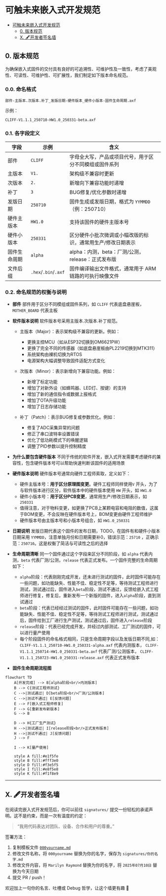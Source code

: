 # 可触未来嵌入式开发规范

- [可触未来嵌入式开发规范](#可触未来嵌入式开发规范)
  - [0. 版本规范](#0-版本规范)
  - [X. 🖋️开发者签名墙](#x-️开发者签名墙)

## 0. 版本规范

为确保嵌入式固件的交付具有良好的可追溯性、可维护性及一致性，考虑了美观性、可读性、可维护性、可扩展性，我们制定如下版本命名规范。

### 0.0. 命名格式

```plaintext
部件-主版本.次版本.补丁_发版日期-硬件版本_硬件小版本-固件生命周期.axf
```

示例：

```plaintext
CLIFF-V1.1.1_250710-HW1.0_250331-beta.axf
```


### 0.1. 各字段定义

| 字段         | 示例                 | 含义                                                                |
| ------------ | -------------------- | ------------------------------------------------------------------- |
| 部件         | `CLIFF`              | 字母全大写，产品或项目代号，用于区分不同模组或固件系列              |
| 主版本       | `V1.`                | 架构级不兼容时更新                                                  |
| 次版本       | `2.`                 | 新增向下兼容功能时递增                                              |
| 补丁         | `3`                  | BUG修复/优化参数时递增                                              |
| 发版日期     | `250710`             | 固件生成或发版日期，格式为 `YYMMDD`（例：250710）                   |
| 硬件主版本   | `HW1.0`              | 支持该固件的硬件主版本号                                            |
| 硬件小版本   | `250331`             | 区分硬件小批次微调或小幅改版的标识，通常用生产/修改日期表示         |
| 固件生命周期 | `alpha`              | alpha：内测，beta：厂测/公测，release：正式发布版 |
| 文件后缀     | `.hex`/`.bin`/`.axf` | 固件编译输出文件格式，通常用于 ARM 链路的可执行映像文件             |


### 0.2. 命名规范的权衡与说明

- **部件**
  部件用于区分不同模组或固件系列，如 `CLIFF` 代表底盘悬崖板，`MOTHER_BOARD` 代表主板

- **软件版本说明**
  软件版本号采用主版本.次版本.补丁规范。

  - 主版本（Major）：表示架构级不兼容的更新。例如：
    - 更换主控MCU（如从ESP32切换到OM6621PW）
    - 更换了完全不同的传感器（如底盘悬崖板由PL2219切换到MTK311）
    - 系统架构由裸机切换为RTOS
    - 电源架构大幅调整导致固件适配方式变化

  - 次版本（Minor）：表示新增向下兼容功能。例如：
    - 新增了标定功能
    - 增加了对新外设（如蜂鸣器、LED灯、按键）的支持
    - 增加了新的通信指令或数据上报格式
    - 增加了OTA升级功能
    - 增加了日志存储功能

  - 补丁（Patch）：表示BUG修复或参数优化。例如：
    - 修复了ADC采集异常的问题
    - 修正了串口波特率设置错误
    - 优化了低功耗模式下的唤醒逻辑
    - 调整了PID参数以提升控制精度


- **为什么要包含硬件版本**
  不同于传统的软件开发，嵌入式开发需要考虑硬件的兼容性，包含硬件版本号可以帮助快速判断该固件的适用场景

- **硬件版本说明**
  硬件版本号通常向硬件工程师索取，定义如下：
  - 硬件主版本号：**用于区分原理图变更**。硬件工程师同样使用`V` 开头，为了与软件版本进行区分，软件版本中的硬件版本使用 `HW` 开头，如 `HW1.0`
  - 硬件小版本号：**用于区分PCB变更**，通常用生产/修改日期表示，如 `250331`
  - 值得注意，对于物料变更，如更换了PCB上某颗电容和电阻的数值，这属于BOM变更，不会反映在硬件版本号上，BOM变更由硬件工程师维护
  - 硬件版本号由主版本号和小版本号组合，如 `HW1.0_250331`

- **日期说明**
  发版日期代表这个固件的发布日期，TODO，在固件有和硬件小版本日期采用 `YYMMDD`，注意单独月份和日期需要补0，错误示范：`25710` ，正确示范：`250710`。这是权衡了简洁与可读性之后的选择

- **生命周期清晰**
  同一个固件通过这个字段来区分不同阶段，如 `alpha` 代表内测，`beta` 代表厂测/公测，`release` 代表正式发布。一个固件完整的生命周期如下：
  - `alpha`阶段：代表刚刚完成开发，还未进行测试的固件，此时固件可能存在一些问题，如功能缺失、性能不佳、稳定性不足等，等待测试工程师进行测试，测试通过后，固件进入`beta`阶段，测试不通过，反馈给嵌入式工程师进行修复，修复后，重新发布一个新版的固件，进入`alpha`阶段，直到测试通过
  - `beta`阶段：代表已经经过测试的固件，此时固件可能存在一些问题，如功能缺失、性能不佳、稳定性不足等，等待测试工程师进行测试，测试通过后，固件给到工厂进行生产测试，测试通过后，固件进入`release`阶段
  - `release`阶段：代表已经完成开发，并经过内部测试、工厂测试的固件，可以进行量产使用
  - 每个阶段固件的命名格式相同，只是生命周期字段以及发版日期不同,如： 
  `CLIFF-V1.1.1_250710-HW1.0_250331-alpha.axf` 代表内测版本，
  `CLIFF-V1.1.1_250714-HW1.0_250331-beta.axf` 代表厂测/公测版本，
  `CLIFF-V1.1.1_250723-HW1.0_250331-release.axf` 代表正式发布版本

- **固件生命周期流程图**

```mermaid
flowchart TD
    A[开发完成] --> B[alpha阶段<br/>内测版本]
    B --> C{测试工程师测试}
    C -->|测试通过| D[beta阶段<br/>厂测/公测版本]
    C -->|测试不通过| E[反馈问题]
    E --> F[嵌入式工程师修复]
    F --> G[重新发布新版本]
    G --> B
    
    D --> H{工厂生产测试}
    H -->|测试通过| I[release阶段<br/>正式发布版本]
    H -->|测试不通过| J[反馈问题]
    J --> F
    
    I --> K[量产使用]
    
    style A fill:#e1f5fe
    style B fill:#fff3e0
    style D fill:#f3e5f5
    style I fill:#e8f5e8
    style K fill:#f1f8e9
```

---


## X. 🖋️开发者签名墙

在阅读完嵌入式开发规范后，你可以前往 `signatures/` 提交一份轻松的承诺声明。这不是约束，而是一次有温度的约定：

> “我用代码表达对团队、设备、合作和用户的尊重。”

签署方法：
1. 复制模板文件 [`000yourname.md`](./signatures/000yourname.md)
2. 修改文件名称，将 `000yourname` 替换为你的名字，保存为 `signatures/你的名字.md`
3. 修改文件内容，将 `Marilyn Raymond` 替换为你的名字，将 `2025年07月10日` 替换为今天日期
4. 提交 PR / push！

欢迎加上一句你的名言、吐槽或 Debug 哲学，让这个墙更有趣 🙌
